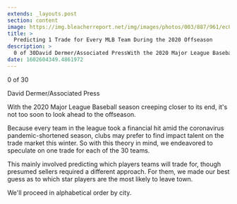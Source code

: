 ```yaml
--- 
extends: _layouts.post 
section: content 
image: https://img.bleacherreport.net/img/images/photos/003/887/961/ec08eb1893f09f7181c2ee8747a31834_crop_exact.jpg?w=1200&h=1200&q=75 
title: > 
  Predicting 1 Trade for Every MLB Team During the 2020 Offseason 
description: > 
  0 of 30David Dermer/Associated PressWith the 2020 Major League Baseball season creeping closer to its end, it's not too soon to look ahead to the offseason.Because every team in the league took a financial hit amid the coronavirus pandemic-shortened season, clubs may prefer to find impact talent on the trade market this winter.So with this theory in mind, we endeavored to speculate on one trade for each of the 30 teams.This mainly involved predicting which players teams will trade for, though presumed sellers required a different approach.For them, we made our best guess as to which star players are the most likely to leave town. 
date: 1602604349.4861972 
--- 
```

0 of 30

David Dermer/Associated Press

With the 2020 Major League Baseball season creeping closer to its end, it's not too soon to look ahead to the offseason.

Because every team in the league took a financial hit amid the coronavirus pandemic-shortened season, clubs may prefer to find impact talent on the trade market this winter. So with this theory in mind, we endeavored to speculate on one trade for each of the 30 teams.

This mainly involved predicting which players teams will trade for, though presumed sellers required a different approach. For them, we made our best guess as to which star players are the most likely to leave town.

We'll proceed in alphabetical order by city.